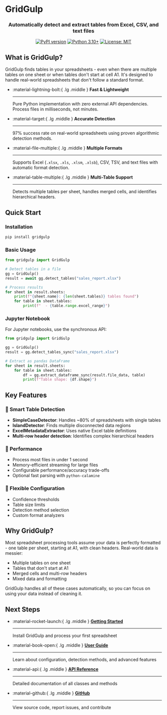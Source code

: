 # GridGulp

<div align="center">
  <h3>Automatically detect and extract tables from Excel, CSV, and text files</h3>

  [![PyPI version](https://badge.fury.io/py/gridgulp.svg)](https://badge.fury.io/py/gridgulp)
  [![Python 3.10+](https://img.shields.io/badge/python-3.10+-blue.svg)](https://www.python.org/downloads/)
  [![License: MIT](https://img.shields.io/badge/License-MIT-yellow.svg)](https://opensource.org/licenses/MIT)
</div>

## What is GridGulp?

GridGulp finds tables in your spreadsheets - even when there are multiple tables on one sheet or when tables don't start at cell A1. It's designed to handle real-world spreadsheets that don't follow a standard format.

<div class="grid cards" markdown>

-   :material-lightning-bolt:{ .lg .middle } **Fast & Lightweight**

    ---

    Pure Python implementation with zero external API dependencies. Process files in milliseconds, not minutes.

-   :material-target:{ .lg .middle } **Accurate Detection**

    ---

    97% success rate on real-world spreadsheets using proven algorithmic detection methods.

-   :material-file-multiple:{ .lg .middle } **Multiple Formats**

    ---

    Supports Excel (`.xlsx`, `.xls`, `.xlsm`, `.xlsb`), CSV, TSV, and text files with automatic format detection.

-   :material-table-multiple:{ .lg .middle } **Multi-Table Support**

    ---

    Detects multiple tables per sheet, handles merged cells, and identifies hierarchical headers.

</div>

## Quick Start

### Installation

```bash
pip install gridgulp
```

### Basic Usage

```python
from gridgulp import GridGulp

# Detect tables in a file
gg = GridGulp()
result = await gg.detect_tables("sales_report.xlsx")

# Process results
for sheet in result.sheets:
    print(f"{sheet.name}: {len(sheet.tables)} tables found")
    for table in sheet.tables:
        print(f"  - {table.range.excel_range}")
```

### Jupyter Notebook

For Jupyter notebooks, use the synchronous API:

```python
from gridgulp import GridGulp

gg = GridGulp()
result = gg.detect_tables_sync("sales_report.xlsx")

# Extract as pandas DataFrame
for sheet in result.sheets:
    for table in sheet.tables:
        df = gg.extract_dataframe_sync(result.file_data, table)
        print(f"Table shape: {df.shape}")
```

## Key Features

### 🎯 Smart Table Detection

- **SimpleCaseDetector**: Handles ~80% of spreadsheets with single tables
- **IslandDetector**: Finds multiple disconnected data regions
- **ExcelMetadataExtractor**: Uses native Excel table definitions
- **Multi-row header detection**: Identifies complex hierarchical headers

### 🚀 Performance

- Process most files in under 1 second
- Memory-efficient streaming for large files
- Configurable performance/accuracy trade-offs
- Optional fast parsing with `python-calamine`

### 🔧 Flexible Configuration

- Confidence thresholds
- Table size limits
- Detection method selection
- Custom format analyzers

## Why GridGulp?

Most spreadsheet processing tools assume your data is perfectly formatted - one table per sheet, starting at A1, with clean headers. Real-world data is messier:

- Multiple tables on one sheet
- Tables that don't start at A1
- Merged cells and multi-row headers
- Mixed data and formatting

GridGulp handles all of these cases automatically, so you can focus on using your data instead of cleaning it.

## Next Steps

<div class="grid cards" markdown>

-   :material-rocket-launch:{ .lg .middle } **[Getting Started](getting-started/installation.md)**

    ---

    Install GridGulp and process your first spreadsheet

-   :material-book-open:{ .lg .middle } **[User Guide](user-guide/basic-usage.md)**

    ---

    Learn about configuration, detection methods, and advanced features

-   :material-api:{ .lg .middle } **[API Reference](reference/index.md)**

    ---

    Detailed documentation of all classes and methods

-   :material-github:{ .lg .middle } **[GitHub](https://github.com/Ganymede-Bio/gridgulp)**

    ---

    View source code, report issues, and contribute

</div>
